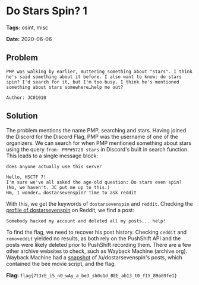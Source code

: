 # Do Stars Spin? 1

**Tags:** osint, misc

**Date:** 2020-06-06

## Problem
```
PMP was walking by earlier, muttering something about "stars". I think he's said something about it before. I also want to know: do stars spin? I'd search for it, but I'm too busy. I think he's mentioned something about stars somewhere…help me out?

Author: JC01010
```

## Solution
The problem mentions the name PMP, searching and stars. Having joined the Discord for the Discord Flag, PMP was the username of one of the organizers. We can search for when PMP mentioned something about stars using the query ```from: PMP#5728 stars``` in Discord's built in search function. This leads to a single message block:
```
does anyone actually use this server

Hello, HSCTF 7!
I'm sure we've all asked the age-old question: Do stars even spin? (No, we haven't. JC put me up to this.)
Hm, I wonder… dostarsevenspin? Time to ask reddit
```

With this, we get the keywords of ```dostarsevenspin``` and ```reddit```. Checking the [profile of dostarsevenspin](https://old.reddit.com/user/dostarsevenspin) on Reddit, we find a post:

```
Somebody hacked my account and deleted all my posts... help!
```

To find the flag, we need to recover his post history. Checking ```ceddit``` and ```removeddit``` yielded no results, as both rely on the PushShift API and the posts were likely deleted prior to PushShift recording them. There are a few other archive websites to check, such as Wayback Machine (archive.org). Wayback Machine had a [snapshot](https://web.archive.org/web/20200527041338/https://www.reddit.com/user/dostarsevenspin/) of /u/dostarsevenspin's posts, which contained the bee movie script, and the flag.

**Flag:** ```flag{7t3rE_i5_n0_wAy_a_be3_sh0u1d_BEE_ab13_t0_f1Y_89a89fe1}```